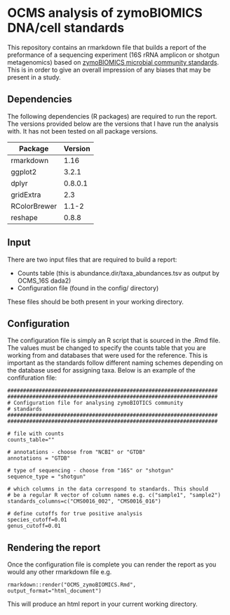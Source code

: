 # OCMS analysis of zymoBIOMICS DNA/cell standards

This repository contains an rmarkdown file that builds a report of the preformance of a sequencing experiment (16S rRNA amplicon or shotgun metagenomics) based on [zymoBIOMICS microbial community standards](https://www.zymoresearch.com/collections/zymobiomics-microbial-community-standards). This is in order to give an overall impression of any biases that may be present in a study.


## Dependencies

The following dependencies (R packages) are required to run the report. The versions provided below are the versions that I have run the analysis with. It has not been tested on all package versions.

| Package       | Version |
|---------------|---------|
| rmarkdown     | 1.16    |
| ggplot2       | 3.2.1   |
| dplyr         | 0.8.0.1 |
| gridExtra     | 2.3     |
| RColorBrewer  | 1.1-2   |
| reshape       | 0.8.8   |


## Input

There are two input files that are required to build a report:

* Counts table (this is abundance.dir/taxa_abundances.tsv as output by OCMS_16S dada2)
* Configuration file (found in the config/ directory)

These files should be both present in your working directory.

## Configuration

The configuration file is simply an R script that is sourced in the .Rmd file. The values must be changed to specify the counts table that you are working from and databases that were used for the reference. This is important as the standards follow different naming schemes depending on the database used for assigning taxa. Below is an example of the confifuration file:

```
###################################################################
###################################################################
# Configuration file for analysing zymoBIOTICS community
# standards
###################################################################
###################################################################

# file with counts
counts_table=""

# annotations - choose from "NCBI" or "GTDB"
annotations = "GTDB"

# type of sequencing - choose from "16S" or "shotgun"
sequence_type = "shotgun"

# which columns in the data correspond to standards. This should
# be a regular R vector of column names e.g. c("sample1", "sample2")
standards_columns=c("CMS0016_002", "CMS0016_016")

# define cutoffs for true positive analysis
species_cutoff=0.01
genus_cutoff=0.01
```

## Rendering the report

Once the configuration file is complete you can render the report as you would any other rmarkdown file e.g.

```
rmarkdown::render("OCMS_zymoBIOMICS.Rmd", output_format="html_document")
```

This will produce an html report in your current working directory.

